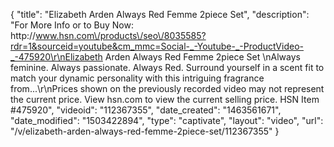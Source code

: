 {
    "title": "Elizabeth Arden Always Red Femme 2piece Set",
    "description": "For More Info or to Buy Now: http:\/\/www.hsn.com\/products\/seo\/8035585?rdr=1&sourceid=youtube&cm_mmc=Social-_-Youtube-_-ProductVideo-_-475920\r\nElizabeth Arden Always Red Femme 2piece Set \nAlways feminine. Always passionate. Always Red. Surround yourself in a scent fit to match your dynamic personality with this intriguing fragrance from...\r\nPrices shown on the previously recorded video may not represent the current price.  View hsn.com to view the current selling price. HSN Item #475920",
    "videoid": "112367355",
    "date_created": "1463561671",
    "date_modified": "1503422894",
    "type": "captivate",
    "layout": "video",
    "url": "\/v\/elizabeth-arden-always-red-femme-2piece-set\/112367355"
}